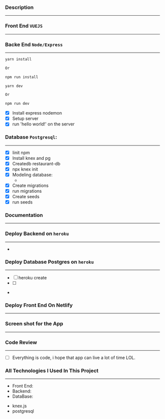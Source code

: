### Description

---

### Front End `VUEJS`

---

### Backe End `Node/Express`

---

```sh
yarn install

Or

npm run install
```

```sh
yarn dev

Or

npm run dev
```

- [x] Install express nodemon
- [x] Setup server
- [x] run 'hello world!' on the server

### Database `Postgresql`:

---

- [x] Iinit npm
- [x] Install knex and pg
- [x] Createdb restaurant-db
- [x] npx knex init
- [x] Modeling database:
  - [](https://www.lucidchart.com/invitations/accept/41a10131-9dfc-4b4e-a00e-e8c956b5b1ea)
- [x] Create migrations
- [x] run migrations
- [x] Create seeds
- [x] run seeds

### Documentation

---

### Deploy Backend on `heroku`

---

- [](https://restaurant-webapp-server.herokuapp.com/)

### Deploy Database Postgres on `heroku`

---

- [ ] heroku create <name>
- [ ]

* [](https://restaurant-webapp-server.herokuapp.com/)

### Deploy Front End On Netlify

---

### Screen shot for the App

---

### Code Review

---

- [ ] Everything is code, i hope that app can live a lot of time LOL.

### All Technologies I Used In This Project

---

- Front End:
- Backend:
- DataBase:

* knex.js
* postgresql
